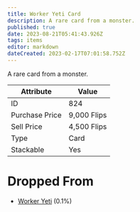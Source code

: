 ```yaml
---
title: Worker Yeti Card
description: A rare card from a monster.
published: true
date: 2023-08-21T05:41:43.926Z
tags: items
editor: markdown
dateCreated: 2023-02-17T07:01:58.752Z
---
```


A rare card from a monster.

|Attribute|Value|
|-|-|
|ID|824|
|Purchase Price|9,000 Flips|
|Sell Price|4,500 Flips|
|Type|Card|
|Stackable|Yes|


# Dropped From
 * [Worker Yeti](/monsters/worker-yeti) (0.1%)
